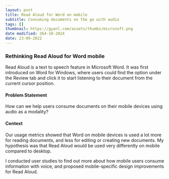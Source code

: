 ```yaml
---
layout: post
title: Read Aloud for Word on mobile
subtitle: Consuming documents on the go with audio
tags: []
thumbnail: https://gyanl.com/assets/thumbs/microsoft.png
date modified: 264-10-2024
date: 23-09-2022
---
```

### Rethinking Read Aloud for Word mobile

Read Aloud is a text to speech feature in Microsoft Word. It was first introduced on Word for Windows, where users could find the option under the Review tab and click it to start listening to their document from the current cursor position.

#### Problem Statement

How can we help users consume documents on their mobile devices using audio as a modality?

#### Context

Our usage metrics showed that Word on mobile devices is used a lot more for reading documents, and less for editing or creating new documents. My hypothesis was that Read Aloud would be used very differently on mobile compared to desktop.

I conducted user studies to find out more about how mobile users consume information with voice, and proposed mobile-specific design improvements for Read Aloud. 
